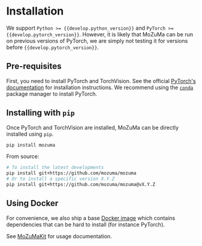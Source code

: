 # Installation

We support `Python >= {{develop.python_version}}` and `PyTorch >= {{develop.pytorch_version}}`.
However, it is likely that MoZuMa can be run on previous versions of PyTorch, we are simply not testing it
for versions before `{{develop.pytorch_version}}`.

## Pre-requisites

First, you need to install PyTorch and TorchVision.
See the official
[PyTorch's documentation](https://pytorch.org/get-started/locally/#start-locally)
for installation instructions.
We recommend using the [`conda`](https://docs.conda.io/en/latest/) package manager to install PyTorch.

## Installing with `pip`

Once PyTorch and TorchVision are installed,
MoZuMa can be directly installed using `pip`.

```bash
pip install mozuma
```

From source:

```bash
# To install the latest developments
pip install git+https://github.com/mozuma/mozuma
# Or to install a specific version X.Y.Z
pip install git+https://github.com/mozuma/mozuma@vX.Y.Z
```

## Using Docker

For convenience, we also ship a base [Docker image](https://github.com/mozuma/mozumakit/pkgs/container/mozumakit)
which contains dependencies that can be hard to install (for instance PyTorch).

See [MoZuMaKit](3-mozumakit.md) for usage documentation.
